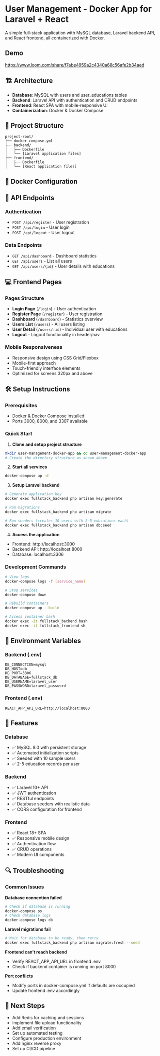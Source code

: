 # User Management - Docker App for Laravel + React

A simple full-stack application with MySQL database, Laravel backend API, and React frontend, all containerized with Docker.

## Demo

https://www.loom.com/share/f7abe4959a2c4340a68c56afe2b34aed


## 🏗️ Architecture

- **Database**: MySQL with users and user_educations tables
- **Backend**: Laravel API with authentication and CRUD endpoints
- **Frontend**: React SPA with mobile-responsive UI
- **Containerization**: Docker & Docker Compose

## 📁 Project Structure

```
project-root/
├── docker-compose.yml
├── backend/
│   ├── Dockerfile
│   └── [Laravel application files]
├── frontend/
│   ├── Dockerfile
│   └── [React application files]
```

## 🐳 Docker Configuration

## 🚀 API Endpoints

### Authentication
- `POST /api/register` - User registration
- `POST /api/login` - User login
- `POST /api/logout` - User logout

### Data Endpoints
- `GET /api/dashboard` - Dashboard statistics
- `GET /api/users` - List all users
- `GET /api/users/{id}` - User details with educations

## 💻 Frontend Pages

### Pages Structure
- **Login Page** (`/login`) - User authentication
- **Register Page** (`/register`) - User registration
- **Dashboard** (`/dashboard`) - Statistics overview
- **Users List** (`/users`) - All users listing
- **User Detail** (`/users/:id`) - Individual user with educations
- **Logout** - Logout functionality in header/nav

### Mobile Responsiveness
- Responsive design using CSS Grid/Flexbox
- Mobile-first approach
- Touch-friendly interface elements
- Optimized for screens 320px and above

## 🛠️ Setup Instructions

### Prerequisites
- Docker & Docker Compose installed
- Ports 3000, 8000, and 3307 available

### Quick Start

1. **Clone and setup project structure**
```bash
mkdir user-management-docker-app && cd user-management-docker-app
# Create the directory structure as shown above
```

2. **Start all services**
```bash
docker-compose up -d
```

3. **Setup Laravel backend**
```bash
# Generate application key
docker exec fullstack_backend php artisan key:generate

# Run migrations
docker exec fullstack_backend php artisan migrate

# Run seeders (creates 10 users with 2-5 educations each)
docker exec fullstack_backend php artisan db:seed
```

4. **Access the application**
- Frontend: http://localhost:3000
- Backend API: http://localhost:8000
- Database: localhost:3306

### Development Commands

```bash
# View logs
docker-compose logs -f [service_name]

# Stop services
docker-compose down

# Rebuild containers
docker-compose up --build

# Access container bash
docker exec -it fullstack_backend bash
docker exec -it fullstack_frontend sh
```

## 🔧 Environment Variables

### Backend (.env)
```env
DB_CONNECTION=mysql
DB_HOST=db
DB_PORT=3306
DB_DATABASE=fullstack_db
DB_USERNAME=laravel_user
DB_PASSWORD=laravel_password
```

### Frontend (.env)
```env
REACT_APP_API_URL=http://localhost:8000
```

## 🎯 Features

### Database
- ✅ MySQL 8.0 with persistent storage
- ✅ Automated initialization scripts
- ✅ Seeded with 10 sample users
- ✅ 2-5 education records per user

### Backend
- ✅ Laravel 10+ API
- ✅ JWT authentication
- ✅ RESTful endpoints
- ✅ Database seeders with realistic data
- ✅ CORS configuration for frontend

### Frontend
- ✅ React 18+ SPA
- ✅ Responsive mobile design
- ✅ Authentication flow
- ✅ CRUD operations
- ✅ Modern UI components

## 🔍 Troubleshooting

### Common Issues

**Database connection failed**
```bash
# Check if database is running
docker-compose ps
# Check database logs
docker-compose logs db
```

**Laravel migrations fail**
```bash
# Wait for database to be ready, then retry
docker exec fullstack_backend php artisan migrate:fresh --seed
```

**Frontend can't reach backend**
- Verify REACT_APP_API_URL in frontend .env
- Check if backend container is running on port 8000

**Port conflicts**
- Modify ports in docker-compose.yml if defaults are occupied
- Update frontend .env accordingly

## 📝 Next Steps

- Add Redis for caching and sessions
- Implement file upload functionality  
- Add email verification
- Set up automated testing
- Configure production environment
- Add nginx reverse proxy
- Set up CI/CD pipeline

